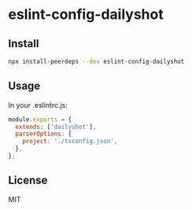 # eslint-config-dailyshot

## Install

```bash
npx install-peerdeps --dev eslint-config-dailyshot
```

## Usage

In your .eslintrc.js:

```javascript
module.exports = {
  extends: ['dailyshot'],
  parserOptions: {
    project: './tsconfig.json',
  },
};
```

## License

MIT
